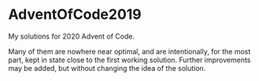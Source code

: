 # AdventOfCode2019

My solutions for 2020 Advent of Code.

Many of them are nowhere near optimal, and are intentionally, for the most part, kept in state close to the first working solution.
Further improvements may be added, but without changing the idea of the solution.